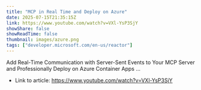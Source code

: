 ```yaml
---
title: "MCP in Real Time and Deploy on Azure"
date: 2025-07-15T21:35:15Z
link: https://www.youtube.com/watch?v=VXl-YsP3SjY
showShare: false
showReadTime: false
thumbnail: images/azure.png
tags: ["developer.microsoft.com/en-us/reactor"]
---
```

Add Real-Time Communication with Server-Sent Events to Your MCP Server and Professionally Deploy on Azure Container Apps ...

- Link to article: https://www.youtube.com/watch?v=VXl-YsP3SjY